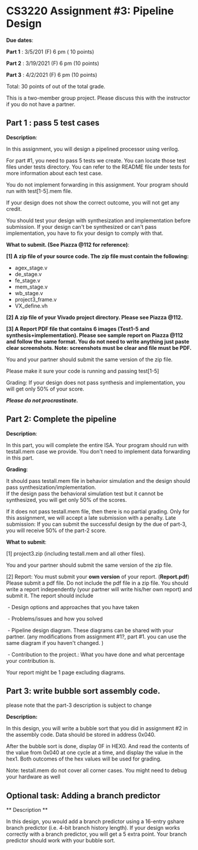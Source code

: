 # CS3220 Assignment #3: Pipeline Design 

**Due dates**: 

**Part 1**  : 3/5/201 (F) 6 pm  ( 10  points)

**Part 2** : 3/19/2021 (F) 6 pm  (10 points)

**Part 3** : 4/2/2021 (F) 6 pm  (10 points)

Total:  30 points of out of the total grade. 


This is a two-member group project. Please discuss this with the instructor if you do not have a partner. 

## Part 1 : pass 5 test cases 


**Description**:

In this assignment, you will design a pipelined processor using verilog. 

For part #1, you need to pass 5 tests we create. You can locate those test files under tests directory. You can refer to the README file under tests for more information about each test case. 

You do not implement forwarding in this assignment. Your program should run with test[1-5].mem file.  

If your design does not show the correct outcome, you will not get any credit. 

You should test your design with synthesization and implementation before submission. If your design can't be synthesized or can't pass implementation, 
you have to fix your design to comply with that. 
 

**What to submit. (See Piazza @112 for reference)**:

**[1] A zip file of your source code. The zip file must contain the following:**

* agex_stage.v
* de_stage.v
* fe_stage.v
* mem_stage.v
* wb_stage.v
* project3_frame.v
* VX_define.vh

**[2] A zip file of your Vivado project directory. Please see Piazza @112.**


**[3] A Report PDF file that contains 6 images (Test1-5 and synthesis+implementation). Please see sample report on Piazza @112 and follow the same format. You do not need to write anything just paste clear screenshots. Note: screenshots must be clear and file must be PDF.**

You and your partner should submit the same version of the zip file.

Please make it sure your code is running and passing test[1-5]

Grading: 
If your design does not pass synthesis and implementation, you will get only 50% of your score. 
 

***Please do not procrastinate.*** 



## Part 2: Complete the pipeline  

**Description**: 

In this part, you will complete the entire ISA. Your program should run with testall.mem case we provide. You don't need to implement data forwarding in this part.




**Grading**:

It should pass testall.mem file in behavior simulation and the design should pass synthesization/implementation.  
If the design pass the behavioral simulation test but it cannot be synthesized, you will get only 50% of the scores. 

If it does not pass testall.mem file, then there is no partial grading. Only for this assignment, we will accept a late submission with a penalty. 
Late submission: If you can submit the successful design  by the due of part-3, you will receive 50% of the part-2 score. 



 

**What to submit**:

[1] project3.zip (including testall.mem and all other files).

You and your partner should submit the same version of the zip file.


[2] Report: You must submit your **own version** of your report. (**Report.pdf**) Please submit a pdf file. Do not include the pdf file in a zip file. You should write a report independently (your partner will write his/her own report) and submit it. The report should include

​     \- Design options and approaches that you have taken

​     \- Problems/issues and how you solved

​     \- Pipeline design diagram. These diagrams can be shared with your partner. (any modifications from assignment #1?, part #1. you can use the same diagram if you haven't changed. ) 

​     \- Contribution to the project.: What you have done and what percentage your contribution is.

Your report might be 1 page excluding diagrams.



## Part 3:  write bubble sort assembly code. 

please note that the part-3 description is subject to change

**Description:** 

In this design, you will write a bubble sort that you did in assignment #2 in the assembly code. 
Data should be stored in address 0x040.  

After the bubble sort is done, display 0F in HEX0. And read the contents of the value from 0x040 at one cycle at a time, and display the value in the hex1. Both outcomes of the hex values will be used for grading. 


Note: 
testall.mem do not cover all corner cases. You might need to debug your hardware as well 

## Optional task: Adding a branch predictor 

** Description ** 

In this design, you would add a branch predictor using a 16-entry gshare branch predictor (i.e. 4-bit branch history length). 
If your design works correctly with a branch predictor, you will get a 5 extra point. Your branch predictor should work with your bubble sort. 
